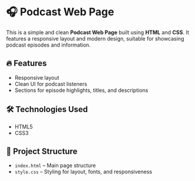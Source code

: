 # 🎧 Podcast Web Page

This is a simple and clean **Podcast Web Page** built using **HTML** and **CSS**. It features a responsive layout and modern design, suitable for showcasing podcast episodes and information.

## 🔥 Features
- Responsive layout
- Clean UI for podcast listeners
- Sections for episode highlights, titles, and descriptions

## 🛠️ Technologies Used
- HTML5
- CSS3

## 📂 Project Structure
- `index.html` – Main page structure
- `style.css` – Styling for layout, fonts, and responsiveness

